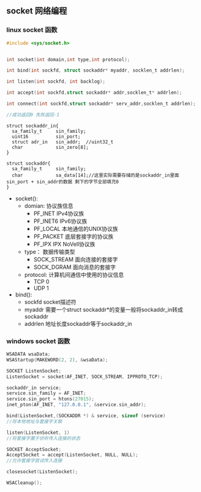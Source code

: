 ## socket 网络编程
### linux socket 函数
```c
#include <sys/socket.h>


int socket(int domain,int type,int protocol);

int bind(int sockfd, struct sockaddr* myaddr, socklen_t addrlen);

int listen(int sockfd, int backlog);

int accept(int sockfd,struct sockaddr* addr,socklen_t* addrlen);

int connect(int sockfd,struct sockaddr* serv_addr,socklen_t addrlen);

//成功返回0 失败返回-1
```
```
struct sockaddr_in{
  sa_family_t     sin_family;
  uint16          sin_port;
  struct adr_in   sin_addr;  //uint32_t
  char            sin_zero[8];
}

struct sockaddr{
  sa_family_t     sin_family;
  char            sa_data[14];//这里实际需要存储的是sockaddr_in里面sin_port + sin_addr的数据 剩下的字节全部填充0
}
```
- socket():
  - domian:  协议族信息
    - PF_INET    IPv4协议族
    - PF_INET6   IPv6协议族
    - PF_LOCAL   本地通信的UNIX协议族
    - PF_PACKET  底层套接字的协议族
    - PF_IPX     IPX NoVell协议族
  - type：   数据传输类型
    - SOCK_STREAM  面向连接的套接字
    - SOCK_DGRAM   面向消息的套接字
  - protocol: 计算机间通信中使用的协议信息
    - TCP 0
    - UDP 1
- bind():
  - sockfd     socket描述符
  - myaddr     需要一个struct sockaddr*的变量一般将sockaddr_in转成sockaddr
  - addrlen    地址长度sockaddr等于sockaddr_in
### windows socket 函数
```c
WSADATA wsaData;
WSAStartup(MAKEWORD(2, 2), &wsaData);

SOCKET ListenSocket;
ListenSocket = socket(AF_INET, SOCK_STREAM, IPPROTO_TCP);

sockaddr_in service;
service.sin_family = AF_INET;
service.sin_port = htons(27015);
inet_pton(AF_INET, "127.0.0.1", &service.sin_addr);

bind(ListenSocket,(SOCKADDR *) & service, sizeof (service)
//将本地地址与套接字关联

listen(ListenSocket, 1)
//将套接字置于侦听传入连接的状态

SOCKET AcceptSocket;
AcceptSocket = accept(ListenSocket, NULL, NULL);
//允许套接字尝试传入连接

closesocket(ListenSocket);

WSACleanup();
```
